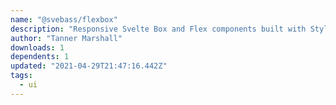 ```yaml
---
name: "@svebass/flexbox"
description: "Responsive Svelte Box and Flex components built with Styled System and Emotion, heavily inspired by RebassJS."
author: "Tanner Marshall"
downloads: 1
dependents: 1
updated: "2021-04-29T21:47:16.442Z"
tags: 
  - ui
---
```

